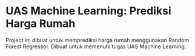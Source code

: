 # UAS Machine Learning: Prediksi Harga Rumah

Project ini dibuat untuk memprediksi harga rumah menggunakan Random Forest Regressor.
Dibuat untuk memenuhi tugas UAS Machine Learning.

